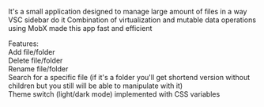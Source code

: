 It's a small application designed to manage large amount of files in a way VSC sidebar do it
Combination of virtualization and mutable data operations using MobX made this app fast and efficient

Features:\
Add file/folder\
Delete file/folder\
Rename file/folder\
Search for a specific file (if it's a folder you'll get shortend version without children but you still will be able to manipulate with it)\
Theme switch (light/dark mode) implemented with CSS variables
